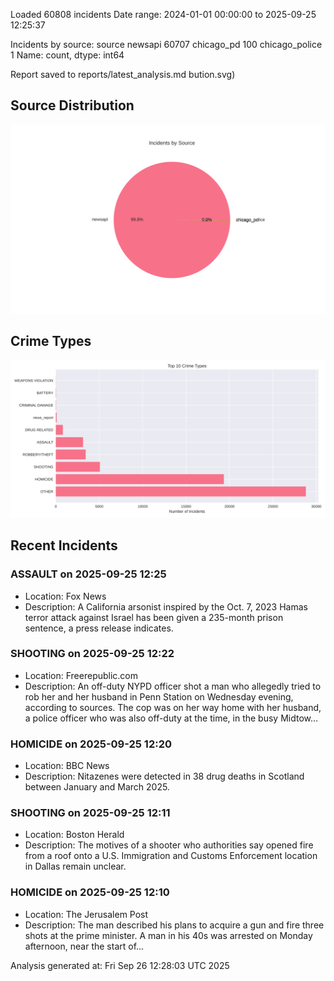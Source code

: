 
Loaded 60808 incidents
Date range: 2024-01-01 00:00:00 to 2025-09-25 12:25:37

Incidents by source:
source
newsapi           60707
chicago_pd          100
chicago_police        1
Name: count, dtype: int64

Report saved to reports/latest_analysis.md
bution.svg)

## Source Distribution
![Source Distribution](images/source_distribution.svg)

## Crime Types
![Crime Types](images/crime_types.svg)

## Recent Incidents

### ASSAULT on 2025-09-25 12:25
- Location: Fox News
- Description: A California arsonist inspired by the Oct. 7, 2023 Hamas terror attack against Israel has been given a 235-month prison sentence, a press release indicates.


### SHOOTING on 2025-09-25 12:22
- Location: Freerepublic.com
- Description: An off-duty NYPD officer shot a man who allegedly tried to rob her and her husband in Penn Station on Wednesday evening, according to sources. The cop was on her way home with her husband, a police officer who was also off-duty at the time, in the busy Midtow…


### HOMICIDE on 2025-09-25 12:20
- Location: BBC News
- Description: Nitazenes were detected in 38 drug deaths in Scotland between January and March 2025.


### SHOOTING on 2025-09-25 12:11
- Location: Boston Herald
- Description: The motives of a shooter who authorities say opened fire from a roof onto a U.S. Immigration and Customs Enforcement location in Dallas remain unclear.


### HOMICIDE on 2025-09-25 12:10
- Location: The Jerusalem Post
- Description: The man described his plans to acquire a gun and fire three shots at the prime minister. A man in his 40s was arrested on Monday afternoon, near the start of...

Analysis generated at: Fri Sep 26 12:28:03 UTC 2025
